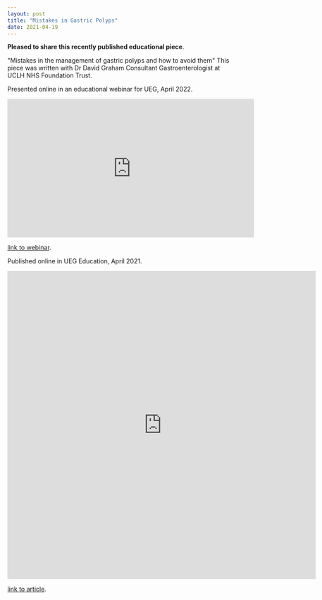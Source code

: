```yaml
---
layout: post
title: "Mistakes in Gastric Polyps"
date: 2021-04-19
---
```


**Pleased to share this recently published educational piece**. 

"Mistakes in the management of gastric polyps and how to avoid them"
This piece was written with Dr David Graham Consultant Gastroenterologist at UCLH NHS Foundation Trust. 

Presented online in an educational webinar for UEG, April 2022. 

<iframe width="560" height="315" src="https://www.youtube.com/watch?v=pJHGs_uNXFU" frameborder="0" allow="accelerometer; autoplay; clipboard-write; encrypted-media; gyroscope; picture-in-picture" allowfullscreen></iframe>

[link to webinar](https://www.youtube.com/watch?v=pJHGs_uNXFU).

Published online in UEG Education, April 2021. 

<embed src="https://ueg.eu/a/273" style="width:700px; height: 700px;">

[link to article](https://ueg.eu/a/273).
